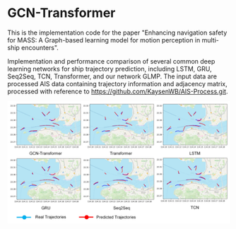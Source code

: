 # GCN-Transformer

This is the implementation code for the paper "Enhancing navigation safety for MASS: A Graph-based learning model for motion perception in multi-ship encounters".

Implementation and performance comparison of several common deep learning networks for ship trajectory prediction, including LSTM, GRU, Seq2Seq, TCN, Transformer, and our network GLMP. The input data are processed AIS data containing trajectory information and adjacency matrix, processed with reference to https://github.com/KaysenWB/AIS-Process.git.

![Figure](https://github.com/KaysenWB/GCN-Transformer/blob/main/Figure.jpeg?raw=true)
